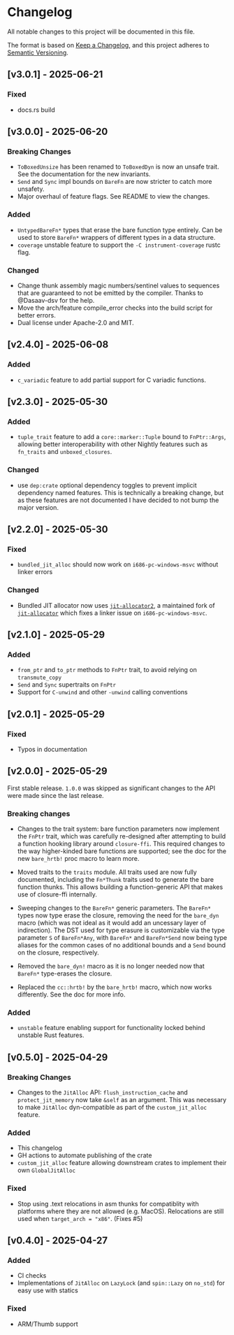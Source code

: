 # Changelog

All notable changes to this project will be documented in this file.

The format is based on [Keep a Changelog](https://keepachangelog.com/en/1.1.0/),
and this project adheres to [Semantic Versioning](https://semver.org/spec/v2.0.0.html).

## [v3.0.1] - 2025-06-21

### Fixed
- docs.rs build

## [v3.0.0] - 2025-06-20

### Breaking Changes
- `ToBoxedUnsize` has been renamed to `ToBoxedDyn` is now an unsafe trait. See the documentation for the
  new invariants.
- `Send` and `Sync` impl bounds on `BareFn` are now stricter to catch more unsafety.
- Major overhaul of feature flags. See README to view the changes.

### Added
- `UntypedBareFn*` types that erase the bare function type entirely. Can be used to store
  `BareFn*` wrappers of different types in a data structure.
- `coverage` unstable feature to support the `-C instrument-coverage` rustc flag.

### Changed
- Change thunk assembly magic numbers/sentinel values to sequences that are guaranteed to not be emitted by the compiler.
  Thanks to @Dasaav-dsv for the help.
- Move the arch/feature compile_error checks into the build script for better errors.
- Dual license under Apache-2.0 and MIT.

## [v2.4.0] - 2025-06-08

### Added
- `c_variadic` feature to add partial support for C variadic functions.

## [v2.3.0] - 2025-05-30

### Added
- `tuple_trait` feature to add a `core::marker::Tuple` bound to `FnPtr::Args`, allowing better
  interoperability with other Nightly features such as `fn_traits` and `unboxed_closures`.

### Changed
- use `dep:crate` optional dependency toggles to prevent implicit dependency named features.
  This is technically a breaking change, but as these features are not documented I have decided
  to not bump the major version.

## [v2.2.0] - 2025-05-30

### Fixed
- `bundled_jit_alloc` should now work on `i686-pc-windows-msvc` without linker errors

### Changed
- Bundled JIT allocator now uses [`jit-allocator2`](https://crates.io/crates/jit-allocator2), a 
  maintained fork of [`jit-allocator`](https://crates.io/crates/jit-allocator2) which fixes 
  a linker issue on `i686-pc-windows-msvc`.

## [v2.1.0] - 2025-05-29

### Added
- `from_ptr` and `to_ptr` methods to `FnPtr` trait, to avoid relying on `transmute_copy`
- `Send` and `Sync` supertraits on `FnPtr`
- Support for `C-unwind` and other `-unwind` calling conventions

## [v2.0.1] - 2025-05-29

### Fixed
- Typos in documentation

## [v2.0.0] - 2025-05-29

First stable release. `1.0.0` was skipped as significant changes to the API were made since the last
release.

### Breaking changes
- Changes to the trait system: bare function parameters now implement the `FnPtr` trait, which
  was carefully re-designed after attempting to build a function hooking library around `closure-ffi`.
  This required changes to the way higher-kinded bare functions are supported; see the doc for the new
  `bare_hrtb!` proc macro to learn more.

- Moved traits to the `traits` module. All traits used are now fully documented, including the `Fn*Thunk`
  traits used to generate the bare function thunks. This allows building a function-generic API that makes
  use of closure-ffi internally.

- Sweeping changes to the `BareFn*` generic parameters. The `BareFn*` types now type erase the closure,
  removing the need for the `bare_dyn` macro (which was not ideal as it would add an uncessary layer of
  indirection). The DST used for type erasure is customizable via the type parameter `S` of `BareFn*Any`,
  with `BareFn*` and `BareFn*Send` now being type aliases for the common cases of no additional bounds
  and a `Send` bound on the closure, respectively.

- Removed the `bare_dyn!` macro as it is no longer needed now that `BareFn*` type-erases the closure.
- Replaced the `cc::hrtb!` by the `bare_hrtb!` macro, which now works differently. See the doc for more info.

### Added
- `unstable` feature enabling support for functionality locked behind unstable Rust features.

## [v0.5.0] - 2025-04-29

### Breaking Changes
- Changes to the `JitAlloc` API: `flush_instruction_cache` and `protect_jit_memory` now take `&self`
  as an argument. This was necessary to make `JitAlloc` dyn-compatible as part of the
  `custom_jit_alloc` feature.

### Added
- This changelog
- GH actions to automate publishing of the crate
- `custom_jit_alloc` feature allowing downstream crates to implement their own `GlobalJitAlloc`

### Fixed
- Stop using .text relocations in asm thunks for compatiblity with platforms where they are not allowed
  (e.g. MacOS). Relocations are still used when `target_arch = "x86"`. (Fixes #5)

## [v0.4.0] - 2025-04-27

### Added
- CI checks
- Implementations of `JitAlloc` on `LazyLock` (and `spin::Lazy` on `no_std`) for easy use with statics

### Fixed
- ARM/Thumb support